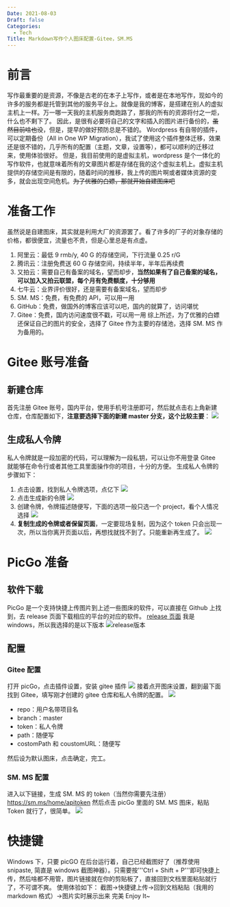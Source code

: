 ```yaml
---
Date: 2021-08-03
Draft: false
Categories:
  - Tech
Title: Markdown写作个人图床配置-Gitee，SM.MS
---
```


# 前言
写作最重要的是资源，不像是古老的在本子上写作，或者是在本地写作，现如今的许多的服务都是托管到其他的服务平台上。就像是我的博客，是搭建在别人的虚拟主机上一样。万一哪一天我的主机服务商跑路了，那我的所有的资源将付之一炬，什么也不剩下了。
因此，是很有必要将自己的文字和插入的图片进行备份的，~~虽然目前啥也没~~，但是，提早的做好预防总是不错的。
Wordpress 有自带的插件，可以定期备份（All in One WP Migration），我试了使用这个插件整体迁移，效果还是很不错的，几乎所有的配置（主题，文章，设置等），都可以顺利的迁移过来，使用体验很好。
但是，我目前使用的是虚拟主机，wordpress 是个一体化的写作软件，也就意味着所有的文章图片都是存储在我的这个虚拟主机上。虚拟主机提供的存储空间是有限的，随着时间的推移，我上传的图片啊或者媒体资源的变多，就会出现空间危机。~~为了优雅的白嫖，那就开始自建图床吧~~
# 准备工作
虽然说是自建图床，其实就是利用大厂的资源罢了。看了许多的厂子的对象存储的价格，都很便宜，流量也不贵，但是心里总是有点虚。
1. 阿里云：最低 9 rmb/y, 40 G 的存储空间，下行流量 0.25 r/G
2. 腾讯云：注册免费送 60 G 存储空间，持续半年，半年后再续费
3. 又拍云：需要自己有备案的域名，望而却步，**当然如果有了自己备案的域名，可以加入又拍云联盟，每个月有免费额度，十分够用**
4. 七牛云：业界评价很好，还是需要有备案域名，望而却步
5. SM. MS：免费，有免费的 API，可以用一用
6. GitHub：免费，做国外的博客应该可以吧，国内的就算了，访问堪忧
7. Gitee：免费，国内访问速度很不戳，可以用一用
综上所述，为了优雅的白嫖还保证自己的图片的安全，选择了 Gitee 作为主要的存储池，选择 SM. MS 作为备用的。

# Gitee 账号准备
## 新建仓库
首先注册 Gitee 账号，国内平台，使用手机号注册即可，然后就点击右上角新建仓库，仓库配置如下，**注意要选择下面的新建 master 分支，这个比较主要**：
![](https://image.ooapex.com/images/20210803170048.png)
## 生成私人令牌
私人令牌就是一段加密的代码，可以理解为一段私钥，可以让你不用登录 Gitee 就能够在命令行或者其他工具里面操作你的项目，十分的方便。
生成私人令牌的步骤如下：
1. 点击设置，找到私人令牌选项，点亿下
	![](https://image.ooapex.com/images/20210803170502.png)
2. 点击生成新的令牌
![](https://image.ooapex.com/images/20210803170615.png)
3. 创建令牌，令牌描述随便写，下面的选项一般只选一个 project，看个人情况选择
![](https://image.ooapex.com/images/20210803170810.png)
4. **复制生成的令牌或者保留页面**，一定要现场复制，因为这个 token 只会出现一次，所以当你离开页面以后，再想找就找不到了。只能重新再生成了。
![](https://image.ooapex.com/images/20210803171120.png)
# PicGo 准备
## 软件下载
PicGo 是一个支持快捷上传图片到上述一些图床的软件，可以直接在 Github 上找到，去 release 页面下载相应的平台的对应的软件。
[release 页面](http://https://github.com/Molunerfinn/PicGo/releases "release")
我是 windows，所以我选择的是以下版本
![release版本](https://image.ooapex.com/images/20210803171501.png)
## 配置
### Gitee 配置
打开 picGo，点击插件设置，安装 gitee 插件
![](https://image.ooapex.com/images/20210803171759.png)
接着点开图床设置，翻到最下面找到 Gitee，填写刚才创建的 gitee 仓库和私人令牌的配置。
![](https://image.ooapex.com/images/20210803172130.png)
+ repo：用户名带项目名
+ branch：master
+ token：私人令牌
+ path：随便写
+ costomPath 和 coustomURL：随便写

然后设为默认图床，点击确定，完工。

### SM. MS 配置
进入以下链接，生成 SM. MS 的 token（当然你需要先注册） https://sm.ms/home/apitoken
然后点击 picGo 里面的 SM. MS 图床，粘贴 Token 就行了，很简单。
![](https://image.ooapex.com/images/20210803172455.png)

# 快捷键
Windows 下，只要 picGO 在后台运行着，自己已经截图好了（推荐使用 snipaste, 简直是 windows 截图神器）。只需要按'''Ctrl + Shift + P'''即可快捷上传，然后啥都不用管，图片链接就在你的剪贴板了，直接回到文档里面粘贴就行了，不可谓不爽。
使用体验如下：
截图->快捷键上传->回到文档粘贴（我用的 markdown 格式）->图片实时展示出来
完美
Enjoy It~








